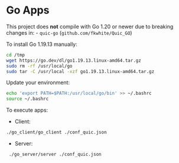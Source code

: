 # Go Apps

This project does **not** compile with Go 1.20 or newer due to breaking changes in:
    - `quic-go` (`github.com/fkwhite/Quic_GO`)

To install Go 1.19.13 manually:
```bash
cd /tmp
wget https://go.dev/dl/go1.19.13.linux-amd64.tar.gz
sudo rm -rf /usr/local/go
sudo tar -C /usr/local -xzf go1.19.13.linux-amd64.tar.gz
```
Update your environment:

```bash
echo 'export PATH=$PATH:/usr/local/go/bin' >> ~/.bashrc
source ~/.bashrc
```


To execute apps:

- Client:

```bash
./go_client/go_client ./conf_quic.json 
```

- Server:

```bash
 ./go_server/server ./conf_quic.json 
```